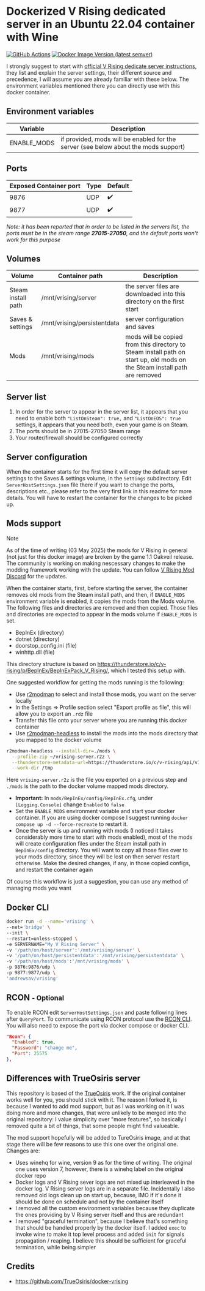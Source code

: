 # Dockerized V Rising dedicated server in an Ubuntu 22.04 container with Wine

[![GitHub Actions](https://github.com/AndrewSav/vrising-docker/actions/workflows/main.yml/badge.svg)](https://github.com/AndrewSav/vrising-docker/actions)
[![Docker Image Version (latest semver)](https://img.shields.io/docker/v/andrewsav/vrising?sort=semver)](https://hub.docker.com/r/andrewsav/vrising/tags)

I strongly suggest to start with [official V Rising dedicate server instructions](https://github.com/StunlockStudios/vrising-dedicated-server-instructions), they list and explain the server settings, their different source and precedence, I will assume you are already familiar with these below. The environment variables mentioned there you can directly use with this docker container.

## Environment variables


| Variable    | Description                                                  |
| ----------- | ------------------------------------------------------------ |
| ENABLE_MODS | if provided, mods will be enabled for the server (see below about the mods support) |

## Ports


| Exposed Container port | Type | Default |
| ------------------------ | ------ | --------- |
| 9876                   | UDP  | ✔️    |
| 9877                   | UDP  | ✔️    |

*Note: it has been reported that in order to be listed in the servers list, the ports must be in the steam range **27015-27050**, and the default ports won't work for this purpose*

## Volumes


| Volume             | Container path              | Description                             |
| -------------------- | ----------------------------- | ----------------------------------------- |
| Steam install path | /mnt/vrising/server         | the server files are downloaded into this directory on the first start |
| Saves & settings | /mnt/vrising/persistentdata | server configuration and saves |
| Mods | /mnt/vrising/mods | mods will be copied from this directory to Steam install path on start up, old mods on the Steam install path are removed |

## Server list

1. In order for the server to appear in the server list, it appears that you need to enable both `"ListOnSteam": true,` and `"ListOnEOS": true`  settings, it appears that you need both, even your game is on Steam.
2. The ports should be in 27015-27050 Steam range
3. Your router/firewall should be configured correctly

## Server configuration

When the container starts for the first time it will copy the default server settings to the Saves & settings volume, in the  `Settings` subdirectory. Edit `ServerHostSettings.json` file there if you want to change the ports, descriptions etc., please refer to the very first link in this readme for more details. You will have to restart the container for the changes to be picked up.

## Mods support

> [!NOTE]  
> As of the time of writing (03 May 2025) the mods for V Rising in general (not just for this docker image) are broken by the game 1.1 Oakveil release. The community is working on making nescessary changes to make the modding framework working with the update. You can follow [V Rising Mod Discord](https://discord.com/invite/QG2FmueAG9) for the updates.

When the container starts, first, before starting the server, the container removes old mods from the Steam install path, and then, if `ENABLE_MODS` environment variable is enabled, it copies the mods from the Mods volume. The following files and directories are removed and then copied. Those files and directories are expected to appear in the mods volume if `ENABLE_MODS` is set.

- BepInEx (directory)
- dotnet (directory)
- doorstop_config.ini (file)
- winhttp.dll (file)

This directory structure is based on <https://thunderstore.io/c/v-rising/p/BepInEx/BepInExPack_V_Rising/>, which I tested this setup with.

One suggested workflow for getting the mods running is the following:

- Use [r2modman](https://github.com/ebkr/r2modmanPlus) to select and install those mods, you want on the server locally
- In the Settings => Profile section select "Export profile as file", this will allow you to export an `.rdz` file
- Transfer this file onto your server where you are running this docker container
- Use [r2modman-headless](https://github.com/mpawlowski/r2modman-headless) to install the mods into the mods directory that you mapped to the docker volume

```bash
r2modman-headless --install-dir=./mods \
  --profile-zip ~/vrising-server.r2z \
  --thunderstore-metadata-url=https://thunderstore.io/c/v-rising/api/v1/package/ \
  --work-dir /tmp
```

Here `vrising-server.r2z` is the file you exported on a previous step and `./mods` is the path to the docker volume mapped mods directory.

- **Important:** In `mods/BepInEx/config/BepInEx.cfg`, under `[Logging.Console]` change `Enabled` to `false`
- Set the `ENABLE_MODS` environment variable and start your docker container. If you are using docker compose I suggest running `docker compose up -d --force-recreate` to restart it.
- Once the server is up and running with mods (I noticed it takes considerably more time to start with mods enabled), most of the mods will create configuration files under the Steam install path in `BepInEx/config` directory. You will want to copy all those files over to your mods directory, since they will be lost on then server restart otherwise. Make the desired changes, if any, in those copied configs, and restart the container again

Of course this workflow is just a suggestion, you can use any method of managing mods you want

## Docker CLI

```bash
docker run -d --name='vrising' \
--net='bridge' \
--init \
--restart=unless-stopped \
-e SERVERNAME="My V Rising Server" \
-v '/path/on/host/server':'/mnt/vrising/server' \
-v '/path/on/host/persistentdata':'/mnt/vrising/persistentdata' \
-v '/path/on/host/mods':'/mnt/vrising/mods' \
-p 9876:9876/udp \
-p 9877:9877/udp \
'andrewsav/vrising'
```

## RCON <small>- Optional</small>

To enable RCON edit `ServerHostSettings.json` and paste following lines after `QueryPort`. To communicate using RCON protocol use the [RCON CLI](https://github.com/gorcon/rcon-cli). You will also need to expose the port via docker compose or docker CLI.

```json
"Rcon": {
  "Enabled": true,
  "Password": "change me",
  "Port": 25575
},
```

## Differences with TrueOsiris server

This repository is based of the [TrueOsiris](https://github.com/TrueOsiris/docker-vrising) work. If the original container works well for you, you should stick with it. The reason I forked it, is because I wanted to add mod support, but as I was working on it I was doing more and more changes, that were unlikely to be merged into the original repository: I value simplicity over "more features", so basically I removed quite a bit of things, that some people might find valueable.

The mod support hopefully will be added to TureOsiris image, and at that stage there will be few reasons to use this one over the original one. Changes are:

- Uses winehq for wine, version 9 as for the time of writing. The original one uses version 7, however, there is a winehq label on the original docker repo
- Docker logs and V Rising sever logs are not mixed up interleaved in the docker log. V Rising server logs are in a separate file. Incidentally I also removed old logs clean up on start up, because, IMO if it's done it should be done on schedule and not by the container itself
- I removed all the custom environment variables because they duplicate the ones providing by V Rising server itself and thus are redundant
- I removed "graceful termination",  because I believe that's something that should be handled properly by the docker itself. I added `exec` to invoke wine to make it top level process and added `init` for signals propagation / reaping. I believe this should be sufficient for graceful termination, while being simpler

## Credits

- https://github.com/TrueOsiris/docker-vrising
